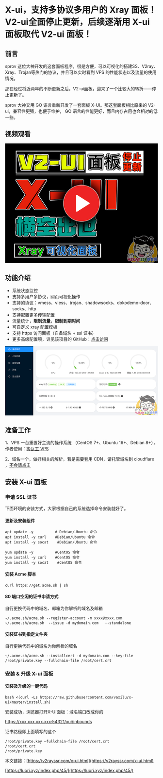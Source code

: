 # X-ui，支持多协议多用户的 Xray 面板！V2-ui全面停止更新，后续逐渐用 X-ui 面板取代 V2-ui 面板！

## 前言

sprov 这位大神开发的这套面板程序，很是方便，可以可视化的搭建SS、V2ray、Xray、Trojan等热门的协议，并且可以实时看到 VPS 的性能状态以及流量的使用情况。

那在经过将近两年的不断更新之后，V2-ui面板，迎来了一个比较大的转折——停止更新了。

sprov 大神又用 GO 语言重新开发了一套面板 X-UI。那这套面板相比原来的 V2-ui，兼容性更强，也便于维护， GO 语言的性能更好，而且内存占用也会相对的低一些。

## 视频观看

[![img](https://raw.githubusercontent.com/lqyspace/mypic/master/PicBed/202210130016883.png)](https://v2rayssr.com/go?url=https://youtu.be/6ztPETEiY8M)

## 功能介绍

- 系统状态监控
- 支持多用户多协议，网页可视化操作
- 支持的协议：vmess、vless、trojan、shadowsocks、dokodemo-door、socks、http
- 支持配置更多传输配置
- 流量统计，**限制流量**，**限制到期时间**
- 可自定义 xray 配置模板
- 支持 https 访问面板（自备域名 + ssl 证书）
- 更多高级配置项，详见该项目的 GitHub：[点击访问](https://v2rayssr.com/go?url=https://github.com/sprov065/x-ui)

![img](https://raw.githubusercontent.com/lqyspace/mypic/master/PicBed/202210130016866.png)

## 准备工作

1、VPS 一台重置好主流的操作系统 （CentOS 7+、Ubuntu 16+、Debian 8+），作者使用：[搬瓦工 VPS](https://v2rayssr.com/go?url=https://www.v2rayssr.com/bwg.html)

2、域名一个，做好相关的解析，若是需要套用 CDN，请托管域名到 cloudflare ，[不会请点击](https://v2rayssr.com/go?url=https://www.v2rayssr.com/yumingreg.html)

## 安装 X-ui 面板

### 申请 SSL 证书

下面环境的安装方式，大家根据自己的系统选择命令安装就好了。

#### 更新及安装组件

```
apt update -y          # Debian/Ubuntu 命令
apt install -y curl    #Debian/Ubuntu 命令
apt install -y socat    #Debian/Ubuntu 命令

yum update -y          #CentOS 命令
yum install -y curl    #CentOS 命令
yum install -y socat    #CentOS 命令
```

#### 安装 Acme 脚本

```
curl https://get.acme.sh | sh
```

#### 80 端口空闲的证书申请方式

自行更换代码中的域名、邮箱为你解析的域名及邮箱

```
~/.acme.sh/acme.sh --register-account -m xxxx@xxxx.com
~/.acme.sh/acme.sh  --issue -d mydomain.com   --standalone
```

#### 安装证书到指定文件夹

自行更换代码中的域名为你解析的域名

```
~/.acme.sh/acme.sh --installcert -d mydomain.com --key-file /root/private.key --fullchain-file /root/cert.crt
```

### 安装 & 升级 X-ui 面板

#### 安装及升级的一键代码

```
bash <(curl -Ls https://raw.githubusercontent.com/vaxilu/x-ui/master/install.sh)
```

安装成功，浏览器打开X-UI面板：域名端口改成你的

https://xxx.xxx.xxx.xxx:54321/xui/inbounds

证书路径即上面填写的这个

```
/root/private.key –fullchain-file /root/cert.crt
/root/cert.crt
/root/private.key
```



本文链接：[https://v2rayssr.com/x-ui.html](https://v2rayssr.com/x-ui.html)

[https://luori.xyz/index.php/45/](https://luori.xyz/index.php/45/)